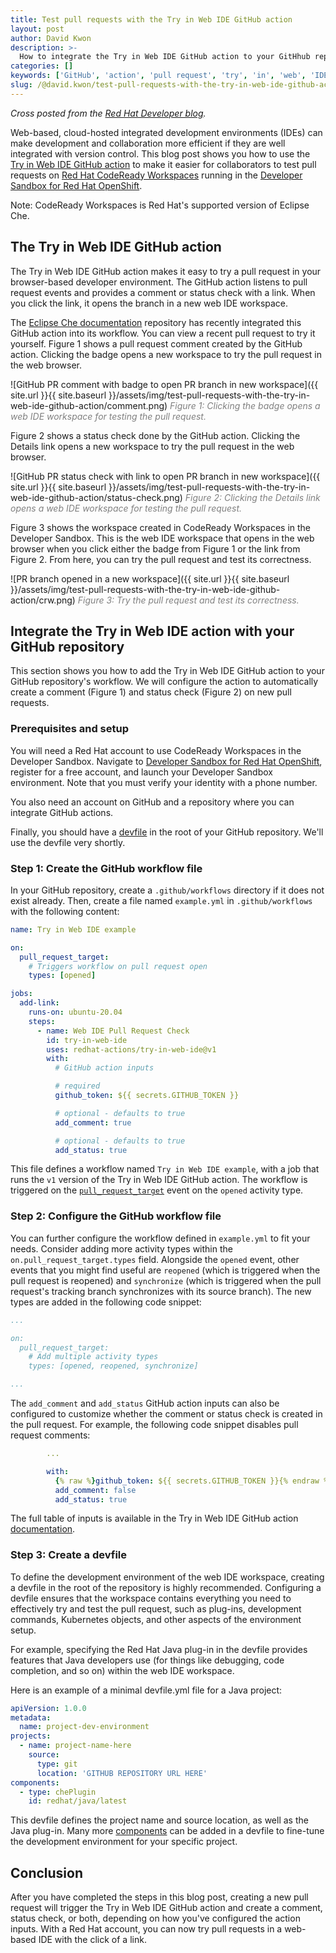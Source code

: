 ```yaml
---
title: Test pull requests with the Try in Web IDE GitHub action
layout: post
author: David Kwon
description: >-
  How to integrate the Try in Web IDE GitHub action to your GitHhub repository, making it easier for collaborators to test pull requests in Red Hat CodeReady Workspaces.
categories: []
keywords: ['GitHub', 'action', 'pull request', 'try', 'in', 'web', 'IDE', 'browser', 'repository']
slug: /@david.kwon/test-pull-requests-with-the-try-in-web-ide-github-action
---
```


*Cross posted from the [Red Hat Developer blog](https://developers.redhat.com/articles/2021/10/07/test-pull-requests-try-web-ide-github-action#integrate_the_try_in_web_ide_action_with_your_github_repository).*

Web-based, cloud-hosted integrated development environments (IDEs) can make development and collaboration more efficient if they are well integrated with version control. This blog post shows you how to use the [Try in Web IDE GitHub action](https://github.com/marketplace/actions/try-in-web-ide) to make it easier for collaborators to test pull requests on [Red Hat CodeReady Workspaces](https://developers.redhat.com/products/codeready-workspaces/overview) running in the [Developer Sandbox for Red Hat OpenShift](https://developers.redhat.com/developer-sandbox/ide).

Note: CodeReady Workspaces is Red Hat's supported version of Eclipse Che.

## The Try in Web IDE GitHub action
The Try in Web IDE GitHub action makes it easy to try a pull request in your browser-based developer environment. The GitHub action listens to pull request events and provides a comment or status check with a link. When you click the link, it opens the branch in a new web IDE workspace.

The [Eclipse Che documentation](https://github.com/eclipse/che-docs) repository has recently integrated this GitHub action into its workflow. You can view a recent pull request to try it yourself. Figure 1 shows a pull request comment created by the GitHub action. Clicking the badge opens a new workspace to try the pull request in the web browser.

![GitHub PR comment with badge to open PR branch in new workspace]({{ site.url }}{{ site.baseurl }}/assets/img/test-pull-requests-with-the-try-in-web-ide-github-action/comment.png)
<span style="color:grey">*Figure 1: Clicking the badge opens a web IDE workspace for testing the pull request.*</span>

Figure 2 shows a status check done by the GitHub action. Clicking the Details link opens a new workspace to try the pull request in the web browser.

![GitHub PR status check with link to open PR branch in new workspace]({{ site.url }}{{ site.baseurl }}/assets/img/test-pull-requests-with-the-try-in-web-ide-github-action/status-check.png)
<span style="color:grey">*Figure 2: Clicking the Details link opens a web IDE workspace for testing the pull request.*</span>

Figure 3 shows the workspace created in CodeReady Workspaces in the Developer Sandbox. This is the web IDE workspace that opens in the web browser when you click either the badge from Figure 1 or the link from Figure 2. From here, you can try the pull request and test its correctness.

![PR branch opened in a new workspace]({{ site.url }}{{ site.baseurl }}/assets/img/test-pull-requests-with-the-try-in-web-ide-github-action/crw.png)
<span style="color:grey">*Figure 3: Try the pull request and test its correctness.*</span>

## Integrate the Try in Web IDE action with your GitHub repository
This section shows you how to add the Try in Web IDE GitHub action to your GitHub repository's workflow. We will configure the action to automatically create a comment (Figure 1) and status check (Figure 2) on new pull requests.

### Prerequisites and setup
You will need a Red Hat account to use CodeReady Workspaces in the Developer Sandbox. Navigate to [Developer Sandbox for Red Hat OpenShift](https://developers.redhat.com/developer-sandbox), register for a free account, and launch your Developer Sandbox environment. Note that you must verify your identity with a phone number.

You also need an account on GitHub and a repository where you can integrate GitHub actions.

Finally, you should have a [devfile](https://www.eclipse.org/che/docs/che-7/end-user-guide/authoring-devfiles-version-1/) in the root of your GitHub repository. We'll use the devfile very shortly.

### Step 1: Create the GitHub workflow file
In your GitHub repository, create a `.github/workflows` directory if it does not exist already. Then, create a file named `example.yml` in `.github/workflows` with the following content:
```yaml
name: Try in Web IDE example

on:
  pull_request_target:
    # Triggers workflow on pull request open
    types: [opened]

jobs:
  add-link:
    runs-on: ubuntu-20.04
    steps:
      - name: Web IDE Pull Request Check
        id: try-in-web-ide
        uses: redhat-actions/try-in-web-ide@v1
        with:
          # GitHub action inputs

          # required
          github_token: ${{ secrets.GITHUB_TOKEN }}

          # optional - defaults to true
          add_comment: true

          # optional - defaults to true
          add_status: true
```

This file defines a workflow named `Try in Web IDE example`, with a job that runs the `v1` version of the Try in Web IDE GitHub action. The workflow is triggered on the [`pull_request_target`](https://docs.github.com/en/actions/learn-github-actions/events-that-trigger-workflows) event on the `opened` activity type.

### Step 2: Configure the GitHub workflow file
You can further configure the workflow defined in `example.yml` to fit your needs. Consider adding more activity types within the `on.pull_request_target.types` field. Alongside the `opened` event, other events that you might find useful are `reopened` (which is triggered when the pull request is reopened) and `synchronize` (which is triggered when the pull request's tracking branch synchronizes with its source branch). The new types are added in the following code snippet:
```yaml
...

on:
  pull_request_target:
    # Add multiple activity types
    types: [opened, reopened, synchronize]

...
```

The `add_comment` and `add_status` GitHub action inputs can also be configured to customize whether the comment or status check is created in the pull request. For example, the following code snippet disables pull request comments:
```yaml
        ...

        with:
          {% raw %}github_token: ${{ secrets.GITHUB_TOKEN }}{% endraw %}
          add_comment: false
          add_status: true
```
The full table of inputs is available in the Try in Web IDE GitHub action [documentation](https://github.com/marketplace/actions/try-in-web-ide#action-inputs).

### Step 3: Create a devfile
To define the development environment of the web IDE workspace, creating a devfile in the root of the repository is highly recommended. Configuring a devfile ensures that the workspace contains everything you need to effectively try and test the pull request, such as plug-ins, development commands, Kubernetes objects, and other aspects of the environment setup.

For example, specifying the Red Hat Java plug-in in the devfile provides features that Java developers use (for things like debugging, code completion, and so on) within the web IDE workspace.

Here is an example of a minimal devfile.yml file for a Java project:
```yaml
apiVersion: 1.0.0
metadata:
  name: project-dev-environment
projects:
  - name: project-name-here
    source:
      type: git
      location: 'GITHUB REPOSITORY URL HERE'
components:
  - type: chePlugin
    id: redhat/java/latest
```

This devfile defines the project name and source location, as well as the Java plug-in. Many more [components](https://www.eclipse.org/che/docs/che-7/end-user-guide/authoring-devfiles-version-1/#adding-components-to-a-devfile_che) can be added in a devfile to fine-tune the development environment for your specific project.  

## Conclusion
After you have completed the steps in this blog post, creating a new pull request will trigger the Try in Web IDE GitHub action and create a comment, status check, or both, depending on how you've configured the action inputs. With a Red Hat account, you can now try pull requests in a web-based IDE with the click of a link.
